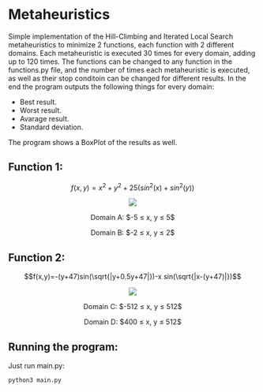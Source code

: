 # Metaheuristics

Simple implementation of the Hill-Climbing and Iterated Local Search metaheuristics to minimize 2 functions, each function with 2 different domains. 
Each metaheuristic is executed 30 times for every domain, adding up to 120 times. The functions can be changed to any function in the functions.py file, and the number of times each metaheuristic is executed, as well as their stop conditoin can be changed for different results. 
In the end the program outputs the following things for every domain:

 + Best result.
 + Worst result.
 + Avarage result.
 + Standard deviation.

The program shows a BoxPlot of the results as well.

## Function 1:

 $$f(x,y)=x^2+y^2+25(sin^2(x)+sin^2(y))$$
 
 
 <p align="center">
  <img src="https://user-images.githubusercontent.com/73348806/235327861-9043d97b-9f6e-48e2-b19e-d25a1cac936b.png"/>
 </p>
 
 <p align="center">
  Domain A: $-5 ≤ x, y ≤ 5$
 </p>
 <p align="center">
  Domain B: $-2 ≤ x, y ≤ 2$
 </p>
 
## Function 2:
  
 $$f(x,y)=-(y+47)sin(\sqrt{|y+0.5y+47|})-x sin(\sqrt{|x-(y+47)|})$$
 
 <p align="center">
  <img src="https://user-images.githubusercontent.com/73348806/235328113-928ffeda-64c5-4894-a7ed-e897fa92d9fa.png"/>
 </p>
 
 <p align="center">
  Domain C: $-512 ≤ x, y ≤ 512$
 </p>
 <p align="center">
  Domain D: $400 ≤ x, y ≤ 512$
 </p>
 
## Running the program: 

Just run main.py:

```
python3 main.py
```
